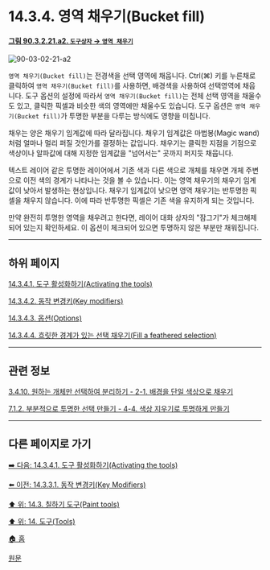 # 14.3.4. 영역 채우기(Bucket fill)

<a id="90-03-02-21-a2"></a>

#### [그림 90.3.2.21.a2. `도구상자` → `영역 채우기`](./90-03-02-21-bucket_fill.md#90-03-02-21-a2)
![90-03-02-21-a2](https://github.com/wonder13662/gimp/assets/15767104/0550285d-2807-4201-87b2-77b5e8cd8278)

`영역 채우기(Bucket fill)`는 전경색을 선택 영역에 채웁니다. Ctrl(⌘) 키를 누른채로 클릭하여 `영역 채우기(Bucket fill)`를 사용하면, 배경색을 사용하여 선택영역에 채웁니다. 도구 옵션의 설정에 따라서 `영역 채우기(Bucket fill)`는 전체 선택 영역을 채울수도 있고, 클릭한 픽셀과 비슷한 색의 영역에만 채울수도 있습니다. 도구 옵션은 `영역 채우기(Bucket fill)`가 투명한 부분을 다루는 방식에도 영향을 미칩니다.

채우는 양은 채우기 임계값에 따라 달라집니다. 채우기 임계값은 마법봉(Magic wand)처럼 얼마나 멀리 퍼질 것인가를 결정하는 값입니다. 채우기는 클릭한 지점을 기점으로 색상이나 알파값에 대해 지정한 임계값을 "넘어서는" 곳까지 퍼지듯 채웁니다.

텍스트 레이어 같은 투명한 레이어에서 기존 색과 다른 색으로 개체를 채우면 개체 주변으로 이전 색의 경계가 나타나는 것을 볼 수 있습니다. 이는 영역 채우기의 채우기 임계값이 낮아서 발생하는 현상입니다. 채우기 임계값이 낮으면 영역 채우기는 반투명한 픽셀을 채우지 않습니다. 이에 따라 반투명한 픽셀은 기존 색을 유지하게 되는 것입니다.

만약 완전히 투명한 영역을 채우려고 한다면, 레이어 대화 상자의 "잠그기"가 체크해제되어 있는지 확인하세요. 이 옵션이 체크되어 있으면 투명하지 않은 부분만 채워집니다.

***

## 하위 페이지

[14.3.4.1. 도구 활성화하기(Activating the tools)](./14-03-04-01-activating_the_tool.md)

[14.3.4.2. 동작 변경키(Key modifiers)](./14-03-04-02-key_modifiers.md)

[14.3.4.3. 옵션(Options)](./14-03-04-03-00-options.md)

[14.3.4.4. 흐릿한 경계가 있는 선택 채우기(Fill a feathered selection)](./14-03-04-04-fill_a_feathered_selection.md)

***

## 관련 정보

[3.4.10. 원하는 개체만 선택하여 분리하기 - 2-1. 배경을 단일 색상으로 채우기](./03-04-10-separating-an-object-from-its-background.md#03-04-10-s2-01)

[7.1.2. 부분적으로 투명한 선택 만들기 - 4-4. 색상 지우기로 투명하게 만들기](./07-01-02-making_a_selection_partially_transparent.md#07-01-02-s4-04)

***

## 다른 페이지로 가기

[➡️ 다음: 14.3.4.1. 도구 활성화하기(Activating the tools)](./14-03-04-01-activating_the_tool.md)

[⬅️ 이전: 14.3.3.1. 동작 변경키(Key Modifiers)](./14-03-03-01-key_modifiers.md)

[⬆️ 위: 14.3. 칠하기 도구(Paint tools)](./14-03-00-paint-tools.md)

[⬆️ 위: 14. 도구(Tools)](./14-00-tools.md)

[🏠 홈](./00-home.md)

[원문](https://docs.gimp.org/2.10/ko/gimp-tool-bucket-fill.html)
